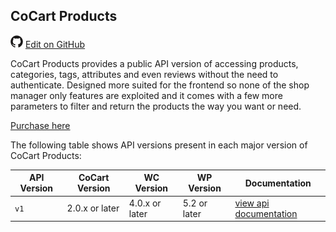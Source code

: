## CoCart Products ##

<img src="images/github.svg" width="20" height="20" alt="GitHub Mark Logo"> [Edit on GitHub](https://github.com/co-cart/co-cart-docs/blob/master/source/includes/_cocart-products.md)

CoCart Products provides a public API version of accessing products, categories, tags, attributes and even reviews without the need to authenticate. Designed more suited for the frontend so none of the shop manager only features are exploited and it comes with a few more parameters to filter and return the products the way you want or need.

[Purchase here](https://cocart.xyz/add-ons/products/)

The following table shows API versions present in each major version of CoCart Products:

| API Version | CoCart Version | WC Version     | WP Version   | Documentation                           |
| ----------- | -------------- | -------------- | ------------ | --------------------------------------- |
| `v1`        | 2.0.x or later | 4.0.x or later | 5.2 or later | [view api documentation](products.html) |
